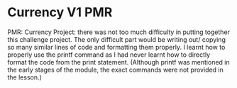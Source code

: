 # Currency V1 PMR


PMR: Currency Project: there was not too much difficulty in putting together this challenge project.
The only difficult part would be writing out/ copying so many similar lines of code and formatting them properly.
I learnt how to properly use the printf command as I had never learnt how to directly format the code from the print statement.
(Although printf was mentioned in the early stages of the module, the exact commands were not provided in the lesson.)

